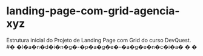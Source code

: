 # landing-page-com-grid-agencia-xyz

Estrutura inicial do Projeto de Landing Page com Grid do curso DevQuest.
#� �l�a�n�d�i�n�g�-�p�a�g�e�-�a�g�e�n�c�i�a�
�
�
